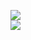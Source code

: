 [![](https://img.shields.io/badge/Made%20With-Github%20Spray-lightgrey.svg?style=for-the-badge&logo=github)](https://github.com/Annihil/github-spray#7496)  
[![](https://i.imgur.com/2DrTn0Z.gif)](https://github.com/Annihil/github-spray)